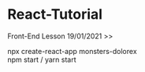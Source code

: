 # React-Tutorial
Front-End Lesson 19/01/2021 >>

npx create-react-app monsters-dolorex <br/>
npm start / yarn start
